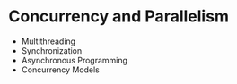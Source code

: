 # Concurrency and Parallelism
- Multithreading 
- Synchronization 
- Asynchronous Programming 
- Concurrency Models
